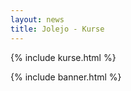 ```yaml
---
layout: news
title: Jolejo - Kurse
---
```


{% include kurse.html %}

{% include banner.html %}
